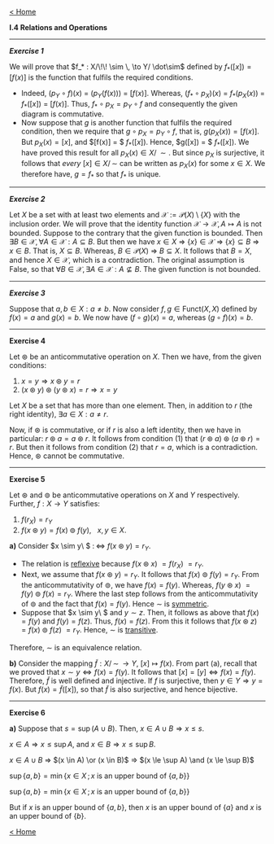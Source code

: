 [< Home](/index.html)



**I.4   Relations and Operations**



---

***Exercise 1***

We will prove that $f_* : X/\!\! \sim \, \to Y/ \dot\sim$ defined by $f_*([x]) = [f(x)]$ is the function that fulfils the required conditions. 

* Indeed, $(p_Y \circ f)(x)$ $=$ $(p_Y(f(x)))$ $=$ $[f(x)].$ Whereas, $(f_* \circ p_X)(x)$ $=$ $f_* (p_X(x))$ $=$ $f_*([x])$ $=$ $[f(x)].$ Thus, $f_* \circ p_X = p_Y \circ f$ and consequently the given diagram is commutative. 
* Now suppose that $g$ is another function that fulfils the required condition, then we require that $g \circ p_X = p_Y \circ f,$ that is, $g(p_X(x)) = [f(x)].$ But $p_X(x) = [x],$ and $[f(x)] = $ $f_*([x]).$ Hence, $g([x]) = $ $f_*([x]).$ We have proved this result for all $p_X(x) \in X/\!\! \sim.$ But since $p_X$ is surjective, it follows that *every* $[x] \in X/\!\! \sim$ can be written as $p_X(x)$ for some $x \in X.$ We therefore have, $g = f_*$ so that $f_*$ is unique. 



---

***Exercise 2***

Let $X$ be a set with at least two elements and $\mathcal{X} := \mathcal{P}(X)\setminus \{X \}$ with the inclusion order. We will prove that the identity function $\mathcal{X} \to \mathcal{X}, A \mapsto A$ is not bounded. 
Suppose to the contrary that the given function is bounded. Then $\exists B \in \mathcal{X},\forall A \in \mathcal{X} : A \subseteq B.$ But then we have $x \in X$ $\Rightarrow$ $\{x\} \in \mathcal{X}$ $\Rightarrow$ $\{x\} \subseteq B$ $\Rightarrow$ $x \in B.$ That is, $X \subseteq B.$ Whereas, $B \in \mathcal{P}(X)$ $\Rightarrow$ $B \subseteq X.$ It follows that $B = X,$ and hence $X \in \mathcal{X},$ which is a contradiction. The original assumption is False, so that $\forall B \in \mathcal{X},\exists A \in \mathcal{X} : A \not\subseteq B.$ The given function is not bounded.



---

***Exercise 3***

Suppose that $a, b \in X : a \ne b.$ Now consider $f, g \in \text{Funct}(X,X)$ defined by $f(x) = a$ and $g(x) = b.$ We now have $(f \circ g)(x) = a,$ whereas $(g \circ f)(x) = b.$   



---

**Exercise 4**

Let $\circledast$ be an anticommutative operation on $X.$ Then we have, from the given conditions:

1. $x = y \Rightarrow x \circledast y = r$
2. $(x \circledast y) \circledast (y \circledast x) = r \Rightarrow x = y$

Let $X$ be a set that has more than one element. Then, in addition to $r$ (the right identity), $\exists a \in X: a \ne r.$ 

Now, if $\circledast$ is commutative, or if $r$ is also a left identity, then we have in particular: $r \circledast a = a \circledast r.$ It follows from condition (1) that $(r \circledast a) \circledast (a \circledast r) = r.$ But then it follows from condition (2) that $r = a,$ which is a contradiction. Hence, $\circledast$ cannot be commutative.



---

**Exercise 5**

Let $\circledast$ and $\circledcirc$ be anticommutative operations on $X$ and $Y$ respectively. Further, $f : X \to Y$ satisfies:

1. $f(r_X) = r_Y$
2. $f(x \circledast y) = f(x) \circledcirc f(y),$ $\ \ x,y \in X.$

**a)**    Consider $x \sim y\ $ $:\!\!\iff$ $f(x \circledast y) = r_Y.$ 

* The relation is <u>reflexive</u> because $f(x \circledast x)$ $= f(r_X)$ $= r_Y.$ 
* Next, we assume that $f(x \circledast y) = r_Y.$ It follows that $f(x) \circledcirc f(y) = r_Y.$ From the anticommutativity of $\circledcirc,$ we have $f(x) = f(y).$ Whereas, $f(y \circledast x)$ $= f(y) \circledcirc f(x) = r_Y.$ Where the last step follows from the anticommutativity of $\circledcirc$ and the fact that $f(x) = f(y).$ Hence $\sim$ is <u>symmetric</u>.
* Suppose that $x \sim y\ $ and $y \sim z.$ Then, it follows as above that $f(x) = f(y)$ and $f(y) = f(z).$ Thus, $f(x) = f(z).$ From this it follows that $f(x \circledast z)$ $= f(x) \circledcirc f(z)$ $= r_Y.$ Hence, $\sim$ is <u>transitive</u>.

Therefore, $\sim$ is an equivalence relation.

**b)**    Consider the mapping $\tilde{f} : X/\!\! \sim \, \to Y,$ $[x] \mapsto f(x).$ From part (a), recall that we proved that $x \sim y \Leftrightarrow f(x) = f(y).$ It follows that $[x] = [y] \Leftrightarrow f(x) = f(y).$ Therefore, $\tilde{f}$ is well defined and injective. If $f$ is surjective, then $y \in Y \Rightarrow y = f(x).$ But $f(x) = \tilde{f}([x]),$ so that $\tilde{f}$ is also surjective, and hence bijective.   



---

**Exercise 6**

**a)**    Suppose that $s = \sup(A \cup B).$ Then, $x \in A\cup B \Rightarrow x \le s.$ 

$x \in A\Rightarrow x \le \sup A,$ and $x \in B\Rightarrow x \le \sup B.$ 

$x \in A\cup B$ $\Rightarrow$ $(x \in A) \or (x \in B)$ $\Rightarrow$ $(x \le \sup A) \and (x \le \sup B)$ 

$\sup\{a, b\} = \min\{x \in X\, ; x \text{ is an upper bound of }\{a,b\} \}$

$\sup\{a, b\} = \min\{x \in X\, ; x \text{ is an upper bound of }\{a,b\} \}$

But if $x$ is an upper bound of $\{a,b\},$ then $x$ is an upper bound of $\{a\}$ and $x$ is an upper bound of $\{b\}.$ 



[< Home](/index.html)

